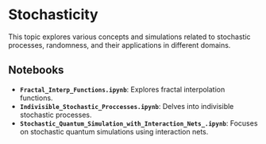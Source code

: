 # Stochasticity

This topic explores various concepts and simulations related to stochastic processes, randomness, and their applications in different domains.

## Notebooks

- **`Fractal_Interp_Functions.ipynb`**: Explores fractal interpolation functions.
- **`Indivisible_Stochastic_Proccesses.ipynb`**: Delves into indivisible stochastic processes.
- **`Stochastic_Quantum_Simulation_with_Interaction_Nets_.ipynb`**: Focuses on stochastic quantum simulations using interaction nets. 